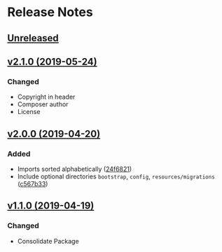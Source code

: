 # Release Notes

## [Unreleased](https://github.com/ixocreate/coding-standard/compare/2.1.0...develop)

## [v2.1.0 (2019-05-24)](https://github.com/ixocreate/coding-standard/compare/2.0.0...2.1.0)
### Changed
- Copyright in header
- Composer author
- License

## [v2.0.0 (2019-04-20)](https://github.com/ixocreate/coding-standard/compare/1.0.0...2.0.0)
### Added
- Imports sorted alphabetically ([24f6821](https://github.com/ixocreate/coding-standard/commit/24f6821a5a6e69fd2723ae72cdc251d75e324301))
- Include optional directories `bootstrap`, `config`, `resources/migrations` ([c567b33](https://github.com/ixocreate/coding-standard/commit/c567b33da7eeae93ce4996a2210439529ca949aa))

## [v1.1.0 (2019-04-19)](https://github.com/ixocreate/coding-standard/compare/1.0.0...1.1.0)
### Changed
- Consolidate Package
